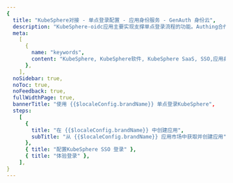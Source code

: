 ```yaml
---
{
  title: "KubeSphere对接 - 单点登录配置 - 应用身份服务 - GenAuth 身份云",
  description: "KubeSphere-oidc应用主要实现支撑单点登录流程的功能。Authing合作网络提供 KubeSphere对接，单点登录，SSO，实现应用的快捷登录、免密登录，提升员工办公体验、增强用户体验，增强企业数字化服务水平。",
  meta:
    [
      {
        name: "keywords",
        content: "KubeSphere, KubeSphere软件, KubeSphere SaaS, SSO,应用身份服务,单点登录配置,Authing身份云",
      },
    ],
  noSidebar: true,
  noToc: true,
  noFeedback: true,
  fullWidthPage: true,
  bannerTitle: "使用 {{$localeConfig.brandName}} 单点登录KubeSphere",
  steps:
    [
      {
        title: "在 {{$localeConfig.brandName}} 中创建应用",
        subTitle: "从 {{$localeConfig.brandName}} 应用市场中获取并创建应用",
      },
      { title: "配置KubeSphere SSO 登录" },
      { title: "体验登录" },
    ],
}
---
```


<IntegrationDetail/>
